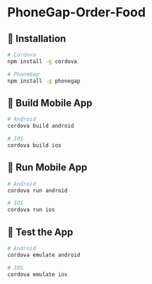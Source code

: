 # PhoneGap-Order-Food

## 🚀 Installation

```bash
# Cordova
npm install -g cordova

# PhoneGap
npm install -g phonegap
```

## 🚀 Build Mobile App

```bash
# Android
cordova build android

# IOS
cordova build ios
```

## 🚀 Run Mobile App

```bash
# Android
cordova run android

# IOS
cordova run ios
```

## 🚀 Test the App

```bash
# Android
cordova emulate android

# IOS
cordova emulate ios
```
